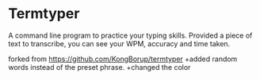 # Termtyper
A command line program to practice your typing skills. Provided a piece of text to transcribe, you can see your WPM, accuracy and time taken.

forked from
https://github.com/KongBorup/termtyper
+added random words instead of the preset phrase.
+changed the color
